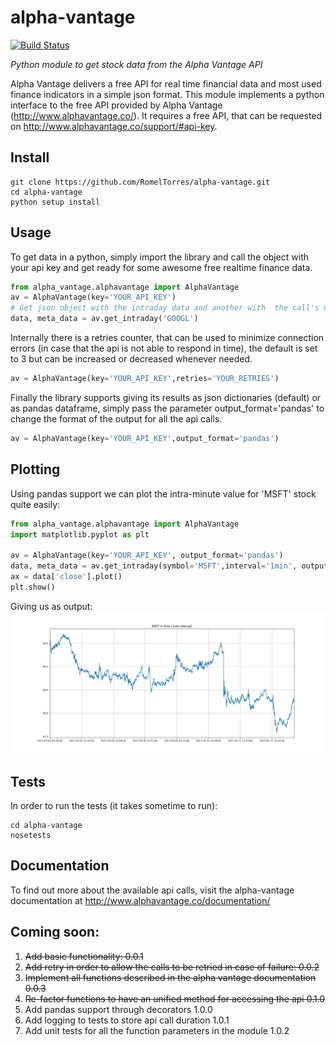 # alpha-vantage

[![Build Status](https://travis-ci.org/RomelTorres/alpha-vantage.png?branch=master)](https://travis-ci.org/RomelTorres/alpha-vantage)

*Python module to get stock data from the Alpha Vantage API*

Alpha Vantage delivers a free API for real time financial data and most used finance indicators in a simple json format. This module implements a python interface to the free API provided by Alpha
Vantage (http://www.alphavantage.co/). It requires a free API, that can be requested on http://www.alphavantage.co/support/#api-key.

## Install
```shell
git clone https://github.com/RomelTorres/alpha-vantage.git
cd alpha-vantage
python setup install
```

## Usage
To get data in a python, simply import the library and call the object with your api key and get ready for some awesome free realtime finance data.
```python
from alpha_vantage.alphavantage import AlphaVantage
av = AlphaVantage(key='YOUR_API_KEY')
# Get json object with the intraday data and another with  the call's metadata
data, meta_data = av.get_intraday('GOOGL')
```
Internally there is a retries counter, that can be used to minimize connection errors (in case that the api is not able to respond in time), the default is set to
3 but can be increased or decreased whenever needed.
```python
av = AlphaVantage(key='YOUR_API_KEY',retries='YOUR_RETRIES')
```
Finally the library supports giving its results as json dictionaries (default) or as pandas dataframe, simply pass the parameter output_format='pandas' to change
the format of the output for all the api calls.
```python
av = AlphaVantage(key='YOUR_API_KEY',output_format='pandas')
```

## Plotting
Using pandas support we can plot the intra-minute value for 'MSFT' stock quite
 easily:

```python
from alpha_vantage.alphavantage import AlphaVantage
import matplotlib.pyplot as plt

av = AlphaVantage(key='YOUR_API_KEY', output_format='pandas')
data, meta_data = av.get_intraday(symbol='MSFT',interval='1min', outputsize='full')
ax = data['close'].plot()
plt.show()
```
Giving us as output:
![alt text](images/docs_mft_example.png?raw=True "MSFT minute value plot example")

## Tests

In order to run the tests  (it takes sometime to run):
```shell
cd alpha-vantage
nosetests
```

## Documentation
To find out more about the available api calls, visit the alpha-vantage documentation at
http://www.alphavantage.co/documentation/

## Coming soon:
1. ~~Add basic functionality: 0.0.1~~
2. ~~Add retry in order to allow the calls to be retried in case of failure: 0.0.2~~
3. ~~Implement all functions described in the alpha vantage documentation 0.0.3~~
4. ~~Re-factor functions to have an unified method for accessing the api 0.1.0~~
5. Add pandas support through decorators 1.0.0
6. Add logging to tests to store api call duration 1.0.1
7. Add unit tests for all the function parameters in the module 1.0.2
